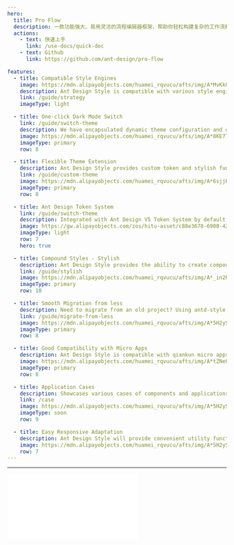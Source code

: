 ```yaml
---
hero:
  title: Pro Flow
  description: 一款功能强大、易用灵活的流程编辑器框架，帮助你轻松构建复杂的工作流和流程产品。
  actions:
    - text: 快速上手
      link: /use-docs/quick-doc
    - text: Github
      link: https://github.com/ant-design/pro-flow

features:
  - title: Compatible Style Engines
    image: https://mdn.alipayobjects.com/huamei_rqvucu/afts/img/A*MvKkQqXEyfQAAAAAAAAAAAAADoN6AQ/original
    description: Ant Design Style is compatible with various style engines such as styled-components, emotion-styled, etc., and has rich writing capabilities.
    link: /guide/strategy
    imageType: light

  - title: One-click Dark Mode Switch
    link: /guide/switch-theme
    description: We have encapsulated dynamic theme configuration and dark theme algorithm based on antd v5 cssinjs, providing easy-to-use light and dark theme switching capabilities for application-level scenarios, making it easier to use.
    image: https://mdn.alipayobjects.com/huamei_rqvucu/afts/img/A*8KE7T7l39J0AAAAAAAAAAAAADoN6AQ/original
    imageType: primary
    row: 8

  - title: Flexible Theme Extension
    description: Ant Design Style provides custom token and stylish functionality. When the default antd token does not meet the styling requirements, you can flexibly extend your own theme system and freely consume it in CSS in JS.
    link: /guide/custom-theme
    image: https://mdn.alipayobjects.com/huamei_rqvucu/afts/img/A*6sjjRa7lLhAAAAAAAAAAAAAADoN6AQ/original
    imageType: primary
    row: 8

  - title: Ant Design Token System
    link: /guide/switch-theme
    description: Integrated with Ant Design V5 Token System by default, making theme customization easy and flexible token consumption in CSS in JS.
    image: https://gw.alipayobjects.com/zos/hitu-asset/c88e3678-6900-4289-8538-31367c2d30f2/hitu-1609235995955-image.png
    imageType: light
    row: 7
    hero: true

  - title: Compound Styles - Stylish
    description: Ant Design Style provides the ability to create compound styles, which we call Stylish. Stylish can organize complex interactive styles by combining multiple atomic tokens, achieving high reusability. Sound familiar? Yes, it is highly consistent with the ideology of tailwindcss, but stylish will have a more explicit design semantics and easier maintenance.
    link: /guide/stylish
    image: https://mdn.alipayobjects.com/huamei_rqvucu/afts/img/A*_in2RLf5pY8AAAAAAAAAAAAADoN6AQ/original
    imageType: primary
    row: 10

  - title: Smooth Migration from less
    description: Need to migrate from an old project? Using antd-style can smoothly migrate less in the project to CSS in JS at a lower cost, and provide a better user experience and development experience.
    link: /guide/migrate-from-less
    image: https://mdn.alipayobjects.com/huamei_rqvucu/afts/img/A*5H2ySLO-X4cAAAAAAAAAAAAADoN6AQ/original
    imageType: primary
    row: 8

  - title: Good Compatibility with Micro Apps
    description: Ant Design Style is compatible with qiankun micro apps by default (with a slight performance sacrifice). It also provides performance optimization options for scenarios that do not require micro apps.
    image: https://mdn.alipayobjects.com/huamei_rqvucu/afts/img/A*tZNeQIUYx_4AAAAAAAAAAAAADoN6AQ/original
    imageType: primary
    row: 8

  - title: Application Cases
    description: Showcases various cases of components and applications using Ant Design Style, helping developers get started quickly. This documentation is also built using Ant Design Style and can serve as a reference for static site construction.
    link: /case
    image: https://mdn.alipayobjects.com/huamei_rqvucu/afts/img/A*5H2ySLO-X4cAAAAAAAAAAAAADoN6AQ/original
    imageType: soon
    row: 9

  - title: Easy Responsive Adaptation
    description: Ant Design Style will provide convenient utility functions for responsive applications, helping developers quickly complete responsive theme development.
    image: https://mdn.alipayobjects.com/huamei_rqvucu/afts/img/A*5H2ySLO-X4cAAAAAAAAAAAAADoN6AQ/original
    row: 7
---
```


---

<embed src="../README.md"></embed>
